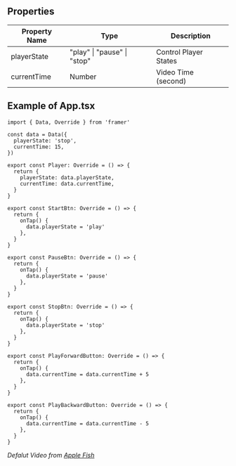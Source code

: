
## Properties

| Property Name                                            | Type     | Description                                  |
| --------------------------------- | ------------------------------- | -------------------------------------------- |
| playerState                       | "play" \| "pause" \| "stop"     | Control Player States                        |
| currentTime                       | Number                          | Video Time (second)                          |



## Example of App.tsx
```
import { Data, Override } from 'framer'

const data = Data({
  playerState: 'stop',
  currentTime: 15,
})

export const Player: Override = () => {
  return {
    playerState: data.playerState,
    currentTime: data.currentTime,
  }
}

export const StartBtn: Override = () => {
  return {
    onTap() {
      data.playerState = 'play'
    },
  }
}

export const PauseBtn: Override = () => {
  return {
    onTap() {
      data.playerState = 'pause'
    },
  }
}

export const StopBtn: Override = () => {
  return {
    onTap() {
      data.playerState = 'stop'
    },
  }
}

export const PlayForwardButton: Override = () => {
  return {
    onTap() {
      data.currentTime = data.currentTime + 5
    },
  }
}

export const PlayBackwardButton: Override = () => {
  return {
    onTap() {
      data.currentTime = data.currentTime - 5
    },
  }
}

```


*Defalut Video from [Apple Fish](https://vimeo.com/144509474)*
